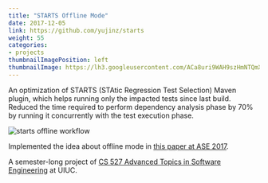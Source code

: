 ```yaml
---
title: "STARTS Offline Mode"
date: 2017-12-05
link: https://github.com/yujinz/starts
weight: 55
categories:
- projects
thumbnailImagePosition: left
thumbnailImage: https://lh3.googleusercontent.com/ACa8uri9WAH9szHmNTQmX-GJb1-pOK-EpbufmiPG6UXzyd4A_eIQWhf_m_4qck6XQ_HJrmggTWAaMAeDleknov0i5y53VSPAbcB6K7m5lQG6mzgoUMLYk_6jXrFA4sMJ50AHe-bfHo9AqrlBjwv6T0Z6LeFB4YriuKMSzcBjc5Let2otPgvmmMzFyCs_s8igBcGXZaZVpcW9-5azceHIaF-l9NusZw1o9EVKadeoUZxVMZaojNQxE-EKS_yWA0a4LvNXkjg1zi4bJXlHILWHkGDXdE243tMGfBq3m_3krvPoY2UhK58CIW4-Ihw8SCHe0Fxz389Oidk_U3wTTPZ9S8kP3vd0wfROG8Mj7b87e3bXe5GBXdebCrnpvvGGJeP7Dh_NR7tlBH0FqNnav6AF_Fp2mu7EAzkwEQ4dS2DvCMkVW5n8YwXBO_RhBnrErmyjRCU05wG2HYYDM8lYeP7sIVFkVeaOp0caJZ_-dQ3paF3uA0rEQNv9oK7fWiigoTwidlX74RuZbIGdtr3XXe1jXM7UrFQMHARaLtblu34745plS6BqDOOFAbhZi2f8hBVpUpz7DgvHkh6-tixBMIVfQWIPyU96NZ6WKJFO8DKUBveyg5t3qTK4Jzgae4PIuNofarmJXojmHfGigP_qAyPDjsyiYu7pATbl=w500-h480-no
---
```


An optimization of STARTS (STAtic Regression Test Selection) Maven plugin, which helps running only the impacted tests since last build. Reduced the time required to perform dependency analysis phase by 70% by running it concurrently with the test execution phase.
<!--more-->

![starts offline workflow](https://lh3.googleusercontent.com/iPvJCKC6MGpAsM4-O0_2yNIxUcHnhVYI4GiHrGacqCBn5kmrq4dNX_J0x6Vbti_gZSFfJ5h93lkpd4pQCe2QoqSNwQ-RB1gMQvT9WJWE947uS-s-o2vKeglHOWmA83pri0_H_go58VmOfaDPrjwza7rQDK11hhnvwK8W98qzSgWVc9WiTpLCg89ewvBkUrqId3-JPUD72C2axzg6esouq2wj07WbsPpfKjSY0oN0NvlZuJohwobnyPvNx_9tJjv-iph9xJ8lfoqhMlf3XnIOL4RW-CGzLHiRRjcRr8cJveAjw9UFrXX0S1wCu7vyqMs0Q4bG8odBr3YefcHd5MSJVch4oaL3ckiWVhBhEgZfMLjc_6dRXhOEsluXrKzfDm5eODTQVfOqonDAl0_g5R2AHZtawHBv2X_HjAedCVouD2gcWpoJOQBpjCiMISkwIKpl-VJMkSy2dINUUWQU47jiuimvkUSCWiZHnyTSBYqEEEMKpxSVvC4zjD6xEJTdHLhiFhf2ny8_k7l5x1vm5xz2I2vbA4kZNdMedHOYA5hN2gmZTsVfewWoDQ3sqW7soQ93LCySvOGaEDAGwuHHpTEETK4-mIyK6aLLff-It0A=w740-h309-no)

Implemented the idea about offline mode in [this paper at ASE 2017](http://mir.cs.illinois.edu/legunsen/pubs/LegunsenETALSTARTSDemo.pdf).

A semester-long project of [CS 527 Advanced Topics in Software Engineering](https://wiki.illinois.edu/wiki/display/cs527fa17) at UIUC.
